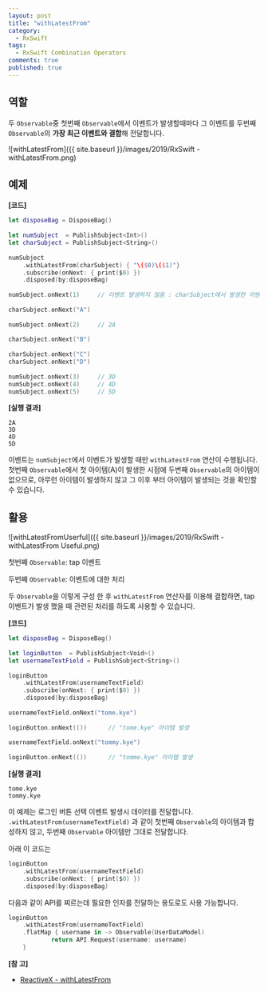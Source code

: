 ```yaml
---
layout: post
title: "withLatestFrom"
category: 
  - RxSwift
tags: 
  - RxSwift Combination Operators
comments: true
published: true
---
```


## 역할
두 `Observable`중 첫번째 `Observable`에서 이벤트가 발생할때마다 그 이벤트를 두번째 `Observable`의 **가장 최근 이벤트와 결합**해 전달합니다.

![withLatestFrom]({{ site.baseurl }}/images/2019/RxSwift - withLatestFrom.png)

## 예제

**[코드]**

```swift
let disposeBag = DisposeBag()
    
let numSubject  = PublishSubject<Int>()
let charSubject = PublishSubject<String>()
    
numSubject
    .withLatestFrom(charSubject) { "\($0)\($1)"}
    .subscribe(onNext: { print($0) })
    .disposed(by:disposeBag)
    
numSubject.onNext(1)     // 이벤트 발생하지 않음 : charSubject에서 발생한 이벤트가 아직 1개도 없으므로
    
charSubject.onNext("A")
    
numSubject.onNext(2)     // 2A
    
charSubject.onNext("B")
    
charSubject.onNext("C")
charSubject.onNext("D")
    
numSubject.onNext(3)     // 3D
numSubject.onNext(4)     // 4D
numSubject.onNext(5)     // 5D
```

**[실행 결과]**

```
2A
3D
4D
5D
```

이벤트는 `numSubject`에서 이벤트가 발생할 때만 `withLatestFrom` 연산이 수행됩니다. 첫번째 `Observable`에서 첫 아이템(A)이 발생한 시점에 두번째 `Observable`의 아이템이 없으므로, 아무런 아이템이 발생하지 않고 그 이후 부터 아이템이 발생되는 것을 확인할 수 있습니다.

## 활용
![withLatestFromUserful]({{ site.baseurl }}/images/2019/RxSwift - withLatestFrom Useful.png)

첫번째 `Observable`: tap 이벤트

두번째 `Observable`: 이벤트에 대한 처리

두 `Observable`을 이렇게 구성 한 후 `withLatestFrom` 연산자를 이용해 결합하면, tap 이벤트가 발생 했을 때 관련된 처리를 하도록 사용할 수 있습니다.

**[코드]**

```swift
let disposeBag = DisposeBag()
    
let loginButton  = PublishSubject<Void>()
let usernameTextField = PublishSubject<String>()
    
loginButton
    .withLatestFrom(usernameTextField)
    .subscribe(onNext: { print($0) })
    .disposed(by:disposeBag)
    
usernameTextField.onNext("tome.kye")
    
loginButton.onNext(())      // "tome.kye" 아이템 발생
    
usernameTextField.onNext("tommy.kye")
    
loginButton.onNext(())      // "tomme.kye" 아이템 발생
```

**[실행 결과]**

```
tome.kye
tommy.kye
```

이 예제는 로그인 버튼 선택 이벤트 발생시 데이터를 전달합니다. `.withLatestFrom(usernameTextField)` 과 같이 첫번째 `Observable`의 아이템과 합성하지 않고, 두번째 `Observable` 아이템만 그대로 전달합니다.

아래 이 코드는

```swift
loginButton
    .withLatestFrom(usernameTextField)
    .subscribe(onNext: { print($0) })
    .disposed(by:disposeBag)
```

다음과 같이 API를 찌르는데 필요한 인자를 전달하는 용도로도 사용 가능합니다.

```swift
loginButton
    .withLatestFrom(usernameTextField)
    .flatMap { username in -> Observable(UserDataModel)
    		return API.Request(username: username)
    }
```


**[참 고]**

- [ReactiveX - withLatestFrom](https://rxmarbles.com/#withLatestFrom)